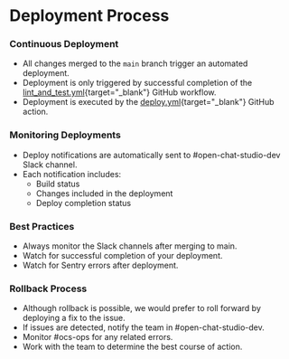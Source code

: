 # Deployment Process

### Continuous Deployment

- All changes merged to the `main` branch trigger an automated deployment.
- Deployment is only triggered by successful completion of the [lint_and_test.yml](https://github.com/dimagi/open-chat-studio/blob/main/.github/workflows/lint_and_test.yml){target="_blank"} GitHub workflow.
- Deployment is executed by the [deploy.yml](https://github.com/dimagi/open-chat-studio/blob/main/.github/workflows/deploy.yml){target="_blank"} GitHub action.

### Monitoring Deployments

- Deploy notifications are automatically sent to #open-chat-studio-dev Slack channel.
- Each notification includes:
    - Build status
    - Changes included in the deployment
    - Deploy completion status

### Best Practices
- Always monitor the Slack channels after merging to main.
- Watch for successful completion of your deployment.
- Watch for Sentry errors after deployment.

### Rollback Process
- Although rollback is possible, we would prefer to roll forward by deploying a fix to the issue.
- If issues are detected, notify the team in #open-chat-studio-dev.
- Monitor \#ocs-ops for any related errors.
- Work with the team to determine the best course of action.
